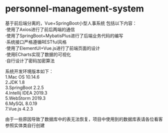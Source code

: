 # personnel-management-system
基于前后端分离的，Vue+SpringBoot小型人事系统
包括以下内容：  
·使用了Axios进行了前后两端的通信  
·使用了SpringBoot+MybatisPlus进行了后端业务代码的编写  
·系统接口严格遵循RESTful风格  
·使用了ElementUI+Vue.js进行了前端页面的设计  
·使用ECharts实现了数据的可视化  
·自行设计了密码加密算法  

系统开发环境版本如下：  
1.Mac OS 10.14.6  
2.JDK 1.8  
3.SpringBoot 2.2.5  
4.Intellij IDEA 2019.3  
5.WebStorm 2019.3  
6.MySQL 8.0.19  
7.Vue.js 4.2.3  

由于一些原因导致了数据库中的表无法恢复，项目中使用到的数据库表请各位看客参照实体类自行创建

